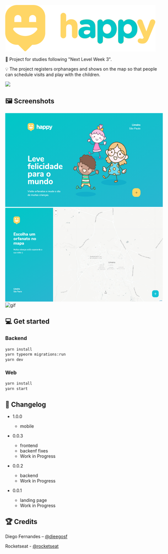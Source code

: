 ![](images/logo-happy.svg)

📜 Project for studies following "Next Level Week 3".

💡 The project registers orphanages and shows on the map so that people can schedule visits and play with the children.

![](social-preview.png)

## 🖼️ Screenshots

<img src="images/landing-page.png" alt="landing" height="300em" />
<img src="images/map.png" alt="map" height="300em" />
<img src="images/nlw3.gif" alt="gif" height="300em" />

## 💻 Get started

### Backend

```sh
yarn install
yarn typeorm migrations:run
yarn dev
```

### Web

```sh
yarn install
yarn start
```

## 📝 Changelog

- 1.0.0

  - mobile

- 0.0.3

  - frontend
  - backenf fixes
  - Work in Progress

- 0.0.2

  - backend
  - Work in Progress

- 0.0.1
  - landing page
  - Work in Progress

## 🏆 Credits

Diego Fernandes – [@dieegosf](https://twitter.com/dieegosf)

Rocketseat - [@rocketseat](https://twitter.com/rocketseat)
